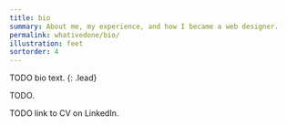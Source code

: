 ```yaml
---
title: bio
summary: About me, my experience, and how I became a web designer.
permalink: whativedone/bio/
illustration: feet
sortorder: 4
---
```


TODO bio text.
{: .lead}

TODO.

TODO link to CV on LinkedIn.
